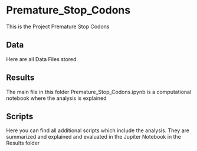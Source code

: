 # Premature_Stop_Codons

This is the Project Premature Stop Codons

## Data
 
Here are all Data Files stored.

## Results

The main file in this folder Premature_Stop_Codons.ipynb is a computational notebook where the analysis is explained

## Scripts
Here you can find all additional scripts which include the analysis. They are summarized and explained and evaluated in the Jupiter Notebook in the Results folder

